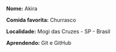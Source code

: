 **Nome:** Akira

**Comida favorita:** Churrasco

**Localidade:** Mogi das Cruzes - SP - Brasil

**Aprendendo:** Git e GitHub 
